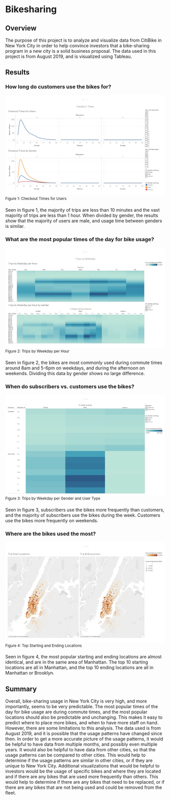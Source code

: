 # Bikesharing
 
## Overview
The purpose of this project is to analyze and visualize data from CitiBike in New York City in order to help convince investors that a bike-sharing program in a new city is a solid business proposal. The data used in this project is from August 2019, and is visualized using Tableau.

## Results
### How long do customers use the bikes for?

![Fig1](Figures/Fig1.png)
<sup>Figure 1: Checkout Times for Users</sup>

Seen in figure 1, the majority of trips are less than 10 minutes and the vast majority of trips are less than 1 hour. When divided by gender, the results show that the majority of users are male, and usage time between genders is similar.

### What are the most popular times of the day for bike usage?

![Fig2](Figures/Fig2.png)
<sup>Figure 2: Trips by Weekday per Hour</sup>

Seen in figure 2, the bikes are most commonly used during commute times around 8am and 5-6pm on weekdays, and during the afternoon on weekends. Dividing this data by gender shows no large difference.

### When do subscribers vs. customers use the bikes?

![Fig3](Figures/Fig3.png)
<sup>Figure 3: Trips by Weekday per Gender and User Type</sup>

Seen in figure 3, subscribers use the bikes more frequently than customers, and the majority of subscribers use the bikes during the week. Customers use the bikes more frequently on weekends.

### Where are the bikes used the most?

![Fig4](Figures/Fig4.png)
<sup>Figure 4: Top Starting and Ending Locations</sup>

Seen in figure 4, the most popular starting and ending locations are almost identical, and are in the same area of Manhattan. The top 10 starting locations are all in Manhattan, and the top 10 ending locations are all in Manhattan or Brooklyn.

## Summary

Overall, bike-sharing usage in New York City is very high, and more importantly, seems to be very predictable. The most popular times of the day for bike usage are during commute times, and the most popular locations should also be predictable and unchanging. This makes it easy to predict where to place more bikes, and when to have more staff on hand. However, there are some limitations to this analysis. The data used is from August 2019, and it is possible that the usage patterns have changed since then. In order to get a more accurate picture of the usage patterns, it would be helpful to have data from multiple months, and possibly even multiple years. It would also be helpful to have data from other cities, so that the usage patterns can be compared to other cities. This would help to determine if the usage patterns are similar in other cities, or if they are unique to New York City. Additional visualizations that would be helpful to investors would be the usage of specific bikes and where they are located and if there are any bikes that are used more frequently than others. This would help to determine if there are any bikes that need to be replaced, or if there are any bikes that are not being used and could be removed from the fleet.